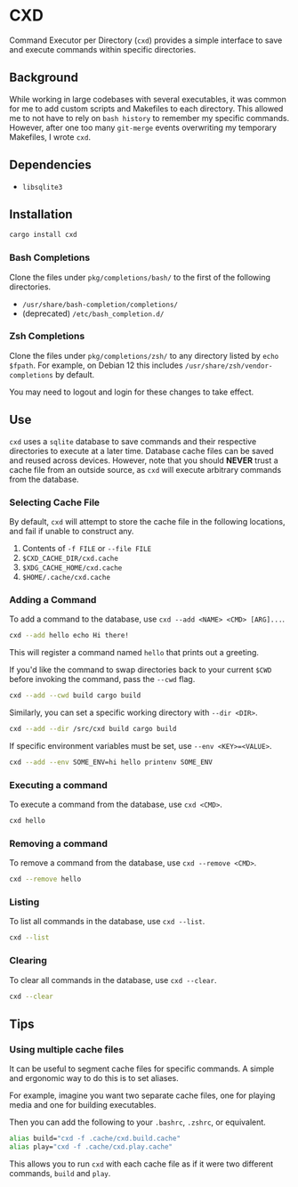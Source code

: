 # CXD
Command Executor per Directory (`cxd`) provides a simple interface to save and execute
commands within specific directories. 

## Background
While working in large codebases with several executables, it was common for me to add
custom scripts and Makefiles to each directory. This allowed me to not have to rely on
`bash history` to remember my specific commands. However, after one too many `git-merge`
events overwriting my temporary Makefiles, I wrote `cxd`.

## Dependencies

* `libsqlite3`

## Installation

```sh
cargo install cxd
```

### Bash Completions
Clone the files under `pkg/completions/bash/` to the first of the following directories.
* `/usr/share/bash-completion/completions/`
* (deprecated) `/etc/bash_completion.d/`

### Zsh Completions
Clone the files under `pkg/completions/zsh/` to any directory listed by `echo $fpath`.
For example, on Debian 12 this includes `/usr/share/zsh/vendor-completions` by default.

You may need to logout and login for these changes to take effect.

## Use
`cxd` uses a `sqlite` database to save commands and their respective directories to execute
at a later time. Database cache files can be saved and reused across devices. However,
note that you should **NEVER** trust a cache file from an outside source, as `cxd`
will execute arbitrary commands from the database.

### Selecting Cache File
By default, `cxd` will attempt to store the cache file in the following locations, and 
fail if unable to construct any.

1. Contents of `-f FILE` or `--file FILE`
1. `$CXD_CACHE_DIR/cxd.cache`
1. `$XDG_CACHE_HOME/cxd.cache`
1. `$HOME/.cache/cxd.cache`

### Adding a Command
To add a command to the database, use `cxd --add <NAME> <CMD> [ARG]...`. 

```sh
cxd --add hello echo Hi there!
```

This will register a command named `hello` that prints out a greeting.

If you'd like the command to swap directories back to your current `$CWD` before invoking 
the command, pass the `--cwd` flag.

```sh
cxd --add --cwd build cargo build
```

Similarly, you can set a specific working directory with `--dir <DIR>`.

```sh
cxd --add --dir /src/cxd build cargo build
```

If specific environment variables must be set, use `--env <KEY>=<VALUE>`.

```sh
cxd --add --env SOME_ENV=hi hello printenv SOME_ENV
```

### Executing a command
To execute a command from the database, use `cxd <CMD>`. 

```sh
cxd hello
```

### Removing a command
To remove a command from the database, use `cxd --remove <CMD>`.

```sh
cxd --remove hello
```

### Listing
To list all commands in the database, use `cxd --list`.

```sh
cxd --list
```

### Clearing
To clear all commands in the database, use `cxd --clear`.

```sh
cxd --clear
```

## Tips
### Using multiple cache files
It can be useful to segment cache files for specific commands. 
A simple and ergonomic way to do this is to set aliases.

For example, imagine you want two separate cache files, one for playing media and one for building executables.

Then you can add the following to your `.bashrc`, `.zshrc`, or equivalent.
```sh
alias build="cxd -f .cache/cxd.build.cache"
alias play="cxd -f .cache/cxd.play.cache"
```

This allows you to run `cxd` with each cache file as if it were two different commands, `build` and `play`.
